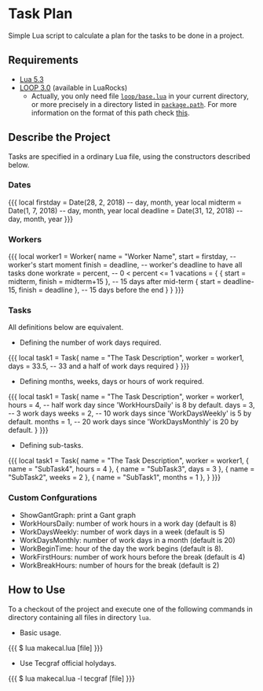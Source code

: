 # Task Plan

Simple Lua script to calculate a plan for the tasks to be done in a project.

## Requirements

- [Lua 5.3](https://www.lua.org/versions.html#5.3)
- [LOOP 3.0](https://github.com/renatomaia/loop) (available in LuaRocks)
	- Actually, you only need file [`loop/base.lua`](https://github.com/renatomaia/loop/raw/master/lua/loop/base.lua) in your current directory, or more precisely in a directory listed in [`package.path`](https://www.lua.org/manual/5.3/manual.html#pdf-package.path). For more information on the format of this path check [this](https://www.lua.org/manual/5.3/manual.html#pdf-package.searchpath).

## Describe the Project

Tasks are specified in a ordinary Lua file, using the constructors described below.

### Dates

{{{
local firstday = Date(28, 2, 2018) -- day, month, year
local midterm = Date(1, 7, 2018) -- day, month, year
local deadline = Date(31, 12, 2018) -- day, month, year
}}}

### Workers

{{{
local worker1 = Worker{
	name = "Worker Name",
	start = firstday, -- worker's start moment
	finish = deadline, -- worker's deadline to have all tasks done
	workrate = percent, -- 0 < percent <= 1
	vacations = {
		{ start = midterm, finish = midterm+15 }, -- 15 days after mid-term
		{ start = deadline-15, finish = deadline }, -- 15 days before the end
	}
}
}}}

### Tasks

All definitions below are equivalent.

- Defining the number of work days required.

{{{
local task1 = Task{
	name = "The Task Description",
	worker = worker1,
	days = 33.5, -- 33 and a half of work days required
}
}}}

- Defining months, weeks, days or hours of work required.

{{{
local task1 = Task{
	name = "The Task Description",
	worker = worker1,
	hours = 4, -- half work day since 'WorkHoursDaily' is 8 by default.
	days = 3, -- 3 work days
	weeks = 2, -- 10 work days since 'WorkDaysWeekly' is 5 by default.
	months = 1, -- 20 work days since 'WorkDaysMonthly' is 20 by default.
}
}}}

- Defining sub-tasks.

{{{
local task1 = Task{
	name = "The Task Description",
	worker = worker1,
	{ name = "SubTask4", hours = 4 },
	{ name = "SubTask3", days = 3 },
	{ name = "SubTask2", weeks = 2 },
	{ name = "SubTask1", months = 1 },
}
}}}

### Custom Confgurations

- ShowGantGraph: print a Gant graph
- WorkHoursDaily: number of work hours in a work day (default is 8)
- WorkDaysWeekly: number of work days in a week (default is 5)
- WorkDaysMonthly: number of work days in a month (default is 20)
- WorkBeginTime: hour of the day the work begins (default is 8).
- WorkFirstHours: number of work hours before the break (default is 4)
- WorkBreakHours: number of hours for the break (default is 2)

## How to Use

To a checkout of the project and execute one of the following commands in directory containing all files in directory `lua`.

- Basic usage.

{{{
$ lua makecal.lua [file]
}}}

- Use Tecgraf official holydays.

{{{
$ lua makecal.lua -l tecgraf [file]
}}}

